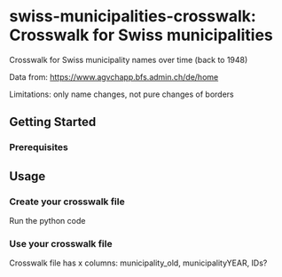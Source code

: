 # swiss-municipalities-crosswalk: Crosswalk for Swiss municipalities

Crosswalk for Swiss municipality names over time (back to 1948)

Data from: https://www.agvchapp.bfs.admin.ch/de/home

Limitations: only name changes, not pure changes of borders

## Getting Started

### Prerequisites



## Usage

### Create your crosswalk file
Run the python code

### Use your crosswalk file
Crosswalk file has x columns: municipality_old, municipalityYEAR, IDs?

